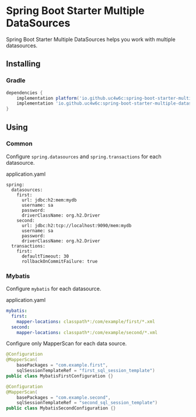 # Spring Boot Starter Multiple DataSources
Spring Boot Starter Multiple DataSources helps you work with multiple datasources.

## Installing
### Gradle
```groovy
dependencies {
    implementation platform('io.github.uc4w6c:spring-boot-starter-multiple-datasources:1.0.0')
    implementation 'io.github.uc4w6c:spring-boot-starter-multiple-datasources-mybatis'
}
```

## Using

### Common
Configure `spring.datasources` and `spring.transactions` for each datasource.

application.yaml

```yaml:
spring:
  datasources:
    first:
      url: jdbc:h2:mem:mydb
      username: sa
      password:
      driverClassName: org.h2.Driver
    second:
      url: jdbc:h2:tcp://localhost:9090/mem:mydb
      username: sa
      password:
      driverClassName: org.h2.Driver
  transactions:
    first:
      defaultTimeout: 30
      rollbackOnCommitFailure: true
```

### Mybatis
Configure `mybatis` for each datasource.

application.yaml

```yaml
mybatis:
  first:
    mapper-locations: classpath*:/com/example/first/*.xml
  second:
    mapper-locations: classpath*:/com/example/second/*.xml
```

Configure only MapperScan for each data source.

```java
@Configuration
@MapperScan(
    basePackages = "com.example.first",
    sqlSessionTemplateRef = "first_sql_session_template")
public class MybatisFirstConfiguration {}

@Configuration
@MapperScan(
    basePackages = "com.example.second",
    sqlSessionTemplateRef = "second_sql_session_template")
public class MybatisSecondConfiguration {}
```
